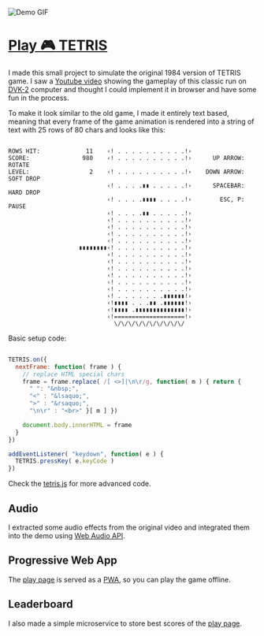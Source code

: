   ![Demo GIF](https://ytiurin.github.io/tetris/public/demo.gif)

# [Play :video_game: TETRIS](https://ytiurin.github.io/tetris/)

I made this small project to simulate the original 1984 version of TETRIS game. I saw a [Youtube video](https://www.youtube.com/watch?v=O0gAgQQHFcQ) showing the gameplay of this classic run on [DVK-2](https://en.wikipedia.org/wiki/DVK) computer and thought I could implement it in browser and have some fun in the process.

To make it look similar to the old game, I made it entirely text based, meaning that every frame of the game animation is rendered into a string of text with 25 rows of 80 chars and looks like this:

```

ROWS HIT:             11    ‹! . . . . . . . . . .!›                            
SCORE:               980    ‹! . . . . . . . . . .!›      UP ARROW: ROTATE      
LEVEL:                 2    ‹! . . . . . . . . . .!›    DOWN ARROW: SOFT DROP   
                            ‹! . . . .▮▮ . . . . .!›      SPACEBAR: HARD DROP   
                            ‹! . . . .▮▮▮▮ . . . .!›        ESC, P: PAUSE       
                            ‹! . . . .▮▮ . . . . .!›                            
                            ‹! . . . . . . . . . .!›                            
                            ‹! . . . . . . . . . .!›                            
                            ‹! . . . . . . . . . .!›                            
                            ‹! . . . . . . . . . .!›                            
                    ▮▮▮▮▮▮▮▮‹! . . . . . . . . . .!›                            
                            ‹! . . . . . . . . . .!›                            
                            ‹! . . . . . . . . . .!›                            
                            ‹! . . . . . . . . . .!›                            
                            ‹! . . . . . . . . . .!›                            
                            ‹! . . . . . . . . . .!›                            
                            ‹! . . . . . . . . . .!›                            
                            ‹! . . . . . . .▮▮▮▮▮▮!›                            
                            ‹!▮▮▮▮ . . .▮▮ .▮▮▮▮▮▮!›                            
                            ‹!▮▮▮▮ .▮▮▮▮▮▮▮▮▮▮▮▮▮▮!›                            
                            ‹!====================!›                            
                              \/\/\/\/\/\/\/\/\/\/                              

```

Basic setup code:

```javascript

TETRIS.on({
  nextFrame: function( frame ) {
    // replace HTML special chars
    frame = frame.replace( /[ <>]|\n\r/g, function( m ) { return {
      " ": "&nbsp;",
      "<" : "&lsaquo;",
      ">" : "&rsaquo;",
      "\n\r" : "<br>" }[ m ] })

    document.body.innerHTML = frame
  }
})

addEventListener( "keydown", function( e ) {
  TETRIS.pressKey( e.keyCode )
})

```

Check the [tetris.js](https://github.com/ytiurin/tetris/blob/master/src/tetris.js) for more advanced code.

## Audio

I extracted some audio effects from the original video and integrated them into the demo using [Web Audio API](https://developer.mozilla.org/en-US/docs/Web/API/Web_Audio_API).

## Progressive Web App

The [play page](https://ytiurin.github.io/tetris/) is served as a [PWA](https://developers.google.com/web/progressive-web-apps/), so you can play the game offline.

## Leaderboard

I also made a simple microservice to store best scores of the [play page](https://ytiurin.github.io/tetris/).
